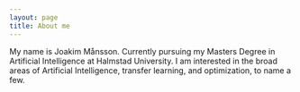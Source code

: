 ```yaml
---
layout: page
title: About me
---
```


My name is Joakim Månsson. Currently pursuing my Masters Degree in Artificial Intelligence at Halmstad University. I am interested in the broad areas of Artificial Intelligence, transfer learning, and optimization, to name a few.
